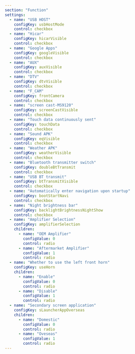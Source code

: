 ```yaml
---
section: "Function"
settings:  
  - name: "USB HOST"
    configKey: usbHostMode
    control: checkbox
  - name: "Hicar"
    configKey: hicarVisible
    control: checkbox
  - name: "Google Apps"
    configKey: googleVisible
    control: checkbox
  - name: "AUX"
    configKey: auxVisible
    control: checkbox
  - name: "DTV"
    configKey: dtvVisible
    control: checkbox
  - name: "F_CAM"
    configKey: frontCamera
    control: checkbox
  - name: "screen cast-MS9120"
    configKey: screenCastVisible
    control: checkbox
  - name: "Touch data continuously sent"
    configKey: touchData
    control: checkbox
  - name: "Sound APK"
    configKey: eqVisible
    control: checkbox
  - name: "Weather APK"
    configKey: weatherVisible
    control: checkbox
  - name: "Bluetooth transmitter switch"
    configKey: doubleBtTransmit
    control: checkbox
  - name: "USB BT transmit"
    configKey: btTransmitVisible
    control: checkbox
  - name: "Automatically enter navigation upon startup"
    configKey: bootStartNavi
    control: checkbox
  - name: "Night brightness bar"
    configKey: backlightBrightnessNightShow
    control: checkbox
  - name: "Amplifier Selection"
    configKey: amplifierSelection
    children:
      - name: "OEM Amplifier"
        configValue: 0
        control: radio
      - name: "Aftermarket Amplifier"
        configValue: 1
        control: radio
  - name: "Whether to use the left front horn"
    configKey: useHorn
    children:
      - name: "Enable"
        configValue: 0
        control: radio
      - name: "Disable"
        configValue: 1
        control: radio
  - name: "Secondary screen application"
    configKey: sLauncherAppOverseas
    children:
      - name: "Domestic"
        configValue: 0
        control: radio
      - name: "Oveseas"
        configValue: 1
        control: radio
---
```

